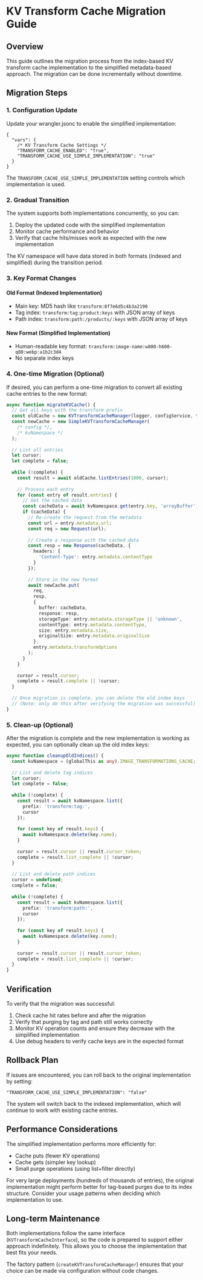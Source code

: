 # KV Transform Cache Migration Guide

## Overview

This guide outlines the migration process from the index-based KV transform cache implementation to the simplified metadata-based approach. The migration can be done incrementally without downtime.

## Migration Steps

### 1. Configuration Update

Update your wrangler.jsonc to enable the simplified implementation:

```jsonc
{
  "vars": {
    /* KV Transform Cache Settings */
    "TRANSFORM_CACHE_ENABLED": "true",
    "TRANSFORM_CACHE_USE_SIMPLE_IMPLEMENTATION": "true"
  }
}
```

The `TRANSFORM_CACHE_USE_SIMPLE_IMPLEMENTATION` setting controls which implementation is used.

### 2. Gradual Transition

The system supports both implementations concurrently, so you can:

1. Deploy the updated code with the simplified implementation
2. Monitor cache performance and behavior
3. Verify that cache hits/misses work as expected with the new implementation

The KV namespace will have data stored in both formats (indexed and simplified) during the transition period.

### 3. Key Format Changes

#### Old Format (Indexed Implementation)
- Main key: MD5 hash like `transform:8f7e6d5c4b3a2190`
- Tag index: `transform:tag:product:keys` with JSON array of keys
- Path index: `transform:path:/products/:keys` with JSON array of keys

#### New Format (Simplified Implementation)
- Human-readable key format: `transform:image-name:w800-h600-q80:webp:a1b2c3d4`
- No separate index keys

### 4. One-time Migration (Optional)

If desired, you can perform a one-time migration to convert all existing cache entries to the new format:

```typescript
async function migrateKVCache() {
  // Get all keys with the transform prefix
  const oldCache = new KVTransformCacheManager(logger, configService, tagsManager);
  const newCache = new SimpleKVTransformCacheManager(
    /* config */,
    /* kvNamespace */
  );
  
  // List all entries
  let cursor;
  let complete = false;
  
  while (!complete) {
    const result = await oldCache.listEntries(1000, cursor);
    
    // Process each entry
    for (const entry of result.entries) {
      // Get the cached data
      const cacheData = await kvNamespace.get(entry.key, 'arrayBuffer');
      if (cacheData) {
        // Re-create the request from the metadata
        const url = entry.metadata.url;
        const req = new Request(url);
        
        // Create a response with the cached data
        const resp = new Response(cacheData, {
          headers: {
            'Content-Type': entry.metadata.contentType
          }
        });
        
        // Store in the new format
        await newCache.put(
          req,
          resp,
          {
            buffer: cacheData,
            response: resp,
            storageType: entry.metadata.storageType || 'unknown',
            contentType: entry.metadata.contentType,
            size: entry.metadata.size,
            originalSize: entry.metadata.originalSize
          },
          entry.metadata.transformOptions
        );
      }
    }
    
    cursor = result.cursor;
    complete = result.complete || !cursor;
  }
  
  // Once migration is complete, you can delete the old index keys
  // (Note: only do this after verifying the migration was successful)
}
```

### 5. Clean-up (Optional)

After the migration is complete and the new implementation is working as expected, you can optionally clean up the old index keys:

```typescript
async function cleanupOldIndices() {
  const kvNamespace = (globalThis as any).IMAGE_TRANSFORMATIONS_CACHE;
  
  // List and delete tag indices
  let cursor;
  let complete = false;
  
  while (!complete) {
    const result = await kvNamespace.list({
      prefix: 'transform:tag:',
      cursor
    });
    
    for (const key of result.keys) {
      await kvNamespace.delete(key.name);
    }
    
    cursor = result.cursor || result.cursor_token;
    complete = result.list_complete || !cursor;
  }
  
  // List and delete path indices
  cursor = undefined;
  complete = false;
  
  while (!complete) {
    const result = await kvNamespace.list({
      prefix: 'transform:path:',
      cursor
    });
    
    for (const key of result.keys) {
      await kvNamespace.delete(key.name);
    }
    
    cursor = result.cursor || result.cursor_token;
    complete = result.list_complete || !cursor;
  }
}
```

## Verification

To verify that the migration was successful:

1. Check cache hit rates before and after the migration
2. Verify that purging by tag and path still works correctly
3. Monitor KV operation counts and ensure they decrease with the simplified implementation
4. Use debug headers to verify cache keys are in the expected format

## Rollback Plan

If issues are encountered, you can roll back to the original implementation by setting:

```jsonc
"TRANSFORM_CACHE_USE_SIMPLE_IMPLEMENTATION": "false"
```

The system will switch back to the indexed implementation, which will continue to work with existing cache entries.

## Performance Considerations

The simplified implementation performs more efficiently for:

- Cache puts (fewer KV operations)
- Cache gets (simpler key lookup)
- Small purge operations (using list+filter directly)

For very large deployments (hundreds of thousands of entries), the original implementation might perform better for tag-based purges due to its index structure. Consider your usage patterns when deciding which implementation to use.

## Long-term Maintenance

Both implementations follow the same interface (`KVTransformCacheInterface`), so the code is prepared to support either approach indefinitely. This allows you to choose the implementation that best fits your needs.

The factory pattern (`createKVTransformCacheManager`) ensures that your choice can be made via configuration without code changes.